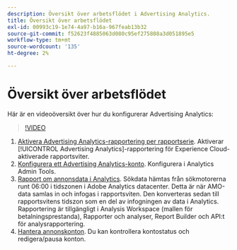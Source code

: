 ```yaml
---
description: Översikt över arbetsflödet i Advertising Analytics.
title: Översikt över arbetsflödet
exl-id: 00993c19-1e74-4a97-b16a-967feab13b32
source-git-commit: f52623f4885063d080c95ef275808a3d051895e5
workflow-type: tm+mt
source-wordcount: '135'
ht-degree: 2%

---
```


# Översikt över arbetsflödet

Här är en videoöversikt över hur du konfigurerar Advertising Analytics:

>[!VIDEO](https://video.tv.adobe.com/v/23119/?quality=12)

1. [Aktivera Advertising Analytics-rapportering per rapportserie](/help/integrate/c-advertising-analytics/c-adanalytics-workflow/aa-provision-rs.md). Aktiverar [!UICONTROL Advertising Analytics]-rapportering för Experience Cloud-aktiverade rapportsviter.
2. [Konfigurera ett Advertising Analytics-konto](/help/integrate/c-advertising-analytics/c-adanalytics-workflow/aa-create-ad-account.md). Konfigurera i Analytics Admin Tools.
3. [Rapport om annonsdata i Analytics](/help/integrate/c-advertising-analytics/c-adanalytics-workflow/aa-report-ad-data-an.md). Sökdata hämtas från sökmotorerna runt 06:00 i tidszonen i Adobe Analytics datacenter. Detta är när AMO-data samlas in och infogas i rapportsviten. Den konverteras sedan till rapportsvitens tidszon som en del av infogningen av data i Analytics. Rapportering är tillgängligt i Analysis Workspace (mallen för betalningsprestanda), Rapporter och analyser, Report Builder och API:t för analysrapportering.
4. [Hantera annonskonton](/help/integrate/c-advertising-analytics/c-adanalytics-workflow/aa-manage-ad-accounts.md). Du kan kontrollera kontostatus och redigera/pausa konton.
